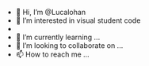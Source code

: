 - 👋 Hi, I’m @Lucalohan
- 👀 I’m interested in visual student code
- 
- 🌱 I’m currently learning ...
- 💞️ I’m looking to collaborate on ...
- 📫 How to reach me ...

<!---
Lucalohan/Lucalohan is a ✨ special ✨ repository because its `README.md` (this file) appears on your GitHub profile.
You can click the Preview link to take a look at your changes.
--->
